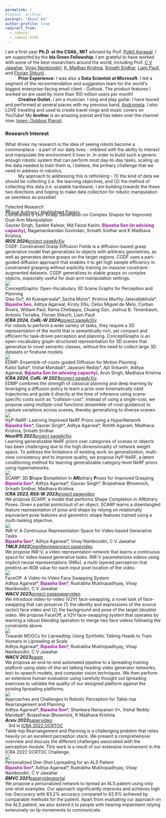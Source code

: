 ```yaml
---
permalink: /
#layout: archive
excerpt: "About me"
author_profile: true
redirect_from:
  - /about/
  - /about.html
---
```


<div hidden="hidden">
<script type="text/javascript" id="clustrmaps" src="//clustrmaps.com/map_v2.js?d=P0DmcjPhTVQDSVsO6eLpfLlblpD7aYEdFi8dEehI1TI&cl=ffffff&w=a"></script>
</div>

<span class="small_font">I am a first-year <b>Ph.D. at the CSAIL, MIT</b> advised by Prof. <a target="_blank" href="https://people.csail.mit.edu/pulkitag/">Pulkit Agrawal</a>. I am supported by the <b>Ida Green Fellowship</b>. I am grateful to have worked with some of the best researchers around the world, including Prof. <a target="_blank" href="https://faculty.iiit.ac.in/~jawahar/">C V Jawahar</a>, <a target="_blank" href="https://vinaypn.github.io/">Vinay Namboodiri</a>, <a target="_blank" href="https://www.iiit.ac.in/people/faculty/mkrishna/">K. Madhav Krishna</a>, <a target="_blank" href="https://cs.brown.edu/people/ssrinath/">Srinath Sridhar</a>, <a target="_blank" href="http://liampaull.ca/">Liam Paull</a>, and <a target="_blank" href="http://www.cs.toronto.edu/~florian/">Florian Shkurti</a>.
<br>&emsp;&emsp;&emsp;<b>Prior Experience.</b> I was also a <b>Data Scientist at Microsoft</b>. I led a segment of the recommendation and suggestion team for the world's biggest enterprise-facing email client - Outlook. The product features I worked on are used by more than 100 million users per month!
<br>&emsp;&emsp;&emsp;<b>Creative Outlet.</b> I am a musician. I sing and play guitar. I have toured and performed at several places with my previous band, <a target="_blank" href="https://www.facebook.com/AndroMetaBand">Andrometa</a>. I also LOVE traveling and used to create travel vlogs and music covers on YouTube! My <b>brother</b> is an amazing pianist and has taken over the channel now: <a target="_blank" href="https://www.youtube.com/channel/UCU1TMnEt0J1UJZfMW1Gixgg?view_as=subscriber" target="_blank">Insen: Outdoor Pianist</a>. 

<h3>Research Interest</h3>

<!-- <span class="small_font">My interest lies at the intersection of <b>3D computer vision and Robotics</b>. Specifically, I am interested in designing improved representations of the 3D world to enable embodied agents acquire a holistic view of the world. This way, an agent can make better-informed control decisions for achieving a given downstream goal, for example, manipulation or autonomous navigation. <br>&emsp;&emsp;&emsp;Today, most works rely on explicit representation forms like pointclouds or voxel-based representations. But they are limiting in many ways - they are high dimensional, discrete, and, most importantly, incomplete -- they do not sense the underlying structure and only capture explicit values at specific locations. I am more interested in <b>implicit representations</b> of the world and how to design improved task-specific representations. Ultimately, I am excited to see embodied AI become a part of the real world and seamlessly integrate with humans!</span> -->

<span class="small_font">What drives my research is the idea of seeing robots become a commonplace - a part of our daily lives - imbibed with the ability to interact and manipulate the environment it lives in. In order to build such a generic enough robotic system that can perform most day-to-day tasks, scaling up the data needed to train them is, I believe, the primary challenge that we need to address in robotics. 
<br>&emsp;&emsp;&emsp;My approach to addressing this is rethinking - (1) the kind of data we should be collecting (i.e. the learning objective), and (2) the method of collecting this data (i.e. scalable hardware). I am building towards the these two directions and hoping to make data collection for robotic manipulation as seemless as possible!
</span>

<div class="recent_updates">Selected Research</div>
<span style="font-size:14px;margin-bottom: -25px;display: block;">*Equal Authors / <span class="highlight">Highlighted Papers</span></span>

<div class="research-block">
	<div class="left">
		<span class="research-img">
			<img src="/images/teasers/cgdf.gif">
		</span>
	</div>
	<div class="right">
		<div class="title">Constrained 6-DoF Grasp Generation on Complex Shapes for Improved Dual-Arm Manipulation</div>
		<div class="sub-title">Gaurav Singh, Sanket Kalwar, Md Faizal Karim, <b style="color:#a115a0">Bipasha Sen (in advising capacity)</b>, Nagamanikandan Govindan, Srinath Sridhar and K Madhava Krishna, <i><br><b>IROS 2024</b></i><a target="_blank" class="tab_paper" href="https://constrained-grasp-diffusion.github.io/">project page</a><a target="_blank" class="tab_paper" href="https://arxiv.org/abs/2404.04643">ArXiv</a></div>
		<span class="research-text">
		CGDF: Constrained Grasp Diffusion Fields is a diffusion-based grasp generative model that generalizes to objects with arbitrary geometries, as well as generates dense grasps on the target regions. CGDF uses a part-guided diffusion approach that enables it to get high sample efficiency in constrained grasping without explicitly training on massive constraint-augmented datasets. CGDF generalizes to stable grasps on complex objects, especially useful for dual-arm manipulation settings.
		</span>
	</div>
</div>

<div class="research-block">
	<div class="left">
		<span class="research-img">
			<img src="/images/teasers/conceptgraphs.gif">
		</span>
	</div>
	<div class="right">
		<div class="title">ConceptGraphs: Open-Vocabulary 3D Scene Graphs for Perception and Planning</div>
		<div class="sub-title">Qiao Gu*, Ali Kuwajerwala*, Sacha Morin*, Krishna Murthy Jatavallabhula*, <b style="color:#a115a0">Bipasha Sen</b>, Aditya Agarwal, Kirsty Ellis, Celso Miguel de Melo, Corban Rivera, William Paul, Rama Chellappa, Chuang Gan, Joshua B. Tenenbaum, Antonio Torralba, Florian Shkurti, Liam Paull <i><br><b>ICRA 2024, CoRL-W 2024</b></i><a target="_blank" class="tab_paper" href="https://concept-graphs.github.io/">project page</a><a target="_blank" class="tab_paper" href="https://arxiv.org/abs/2309.16650">ArXiv</a></div>
		<span class="research-text">
		For robots to perform a wide variety of tasks, they require a 3D representation of the world that is semantically rich, yet compact and efficient for task-driven perception and planning. ConceptGraphs is an open-vocabulary graph-structured representation for 3D scenes that generalize to novel semantic classes, without the need to collect large 3D datasets or finetune models. 
		</span>
	</div>
</div>

<div class="research-block highlight">
	<div class="left">
		<span class="research-img">
			<img src="/images/teasers/edmp.gif">
		</span>
	</div>
	<div class="right">
		<div class="title">EDMP: Ensemble-of-costs-guided Diffusion for Motion Planning</div>
		<div class="sub-title">Kallol Saha*, Vishal Mandadi*, Jayaram Reddy*, Ajit Srikanth, Aditya Agarwal, <b style="color:#a115a0">Bipasha Sen (in advising capacity)</b>, Arun Singh, Madhava Krishna <br><i><b>ICRA 2024, CoRL-W 2023</b></i><a target="_blank" class="tab_paper" href="https://ensemble-of-costs-diffusion.github.io/">project page</a><a target="_blank" class="tab_paper" href="https://arxiv.org/pdf/2309.11414.pdf">ArXiv</a></div>
		<span class="research-text">
		EDMP combines the strength of classical planning and deep learning by leveraging a diffusion policy to learn a prior over kinematically valid trajectories and guide it directly at the time of inference using scene-specific costs such as "collision-cost". Instead of using a single-cost, we propose using multiple-cost functions (ensemble-of-cost-guidance) to capture variations across scenes, thereby generalizing to diverse scenes.
		</span>
	</div>
</div>

<div class="research-block">
	<div class="left">
		<span class="research-img">
			<img src="/images/teasers/hypnerf.gif">
		</span>
	</div>
	<div class="right">
		<div class="title">HyP-NeRF: Learning Improved NeRF Priors using a HyperNetwork</div>
		<div class="sub-title"><b style="color:#a115a0">Bipasha Sen</b>*, Gaurav Singh*, Aditya Agarwal*, Rohith Agaram, Madhava Krishna, Srinath Sridhar <i><br><b>NeurIPS 2023</b></i><a target="_blank" class="tab_paper" href="https://hypnerf.github.io">project page</a><a target="_blank" class="tab_paper" href="https://arxiv.org/abs/2306.06093">ArXiv</a></div>
		<span class="research-text">
		Learning generalizable NeRF priors over categories of scenes or objects has been challenging due to the high dimensionality of network weight space. To address the limitations of existing work on generalization, multi-view consistency and to improve quality, we propose HyP-NeRF, a latent conditioning method for learning generalizable category-level NeRF priors using hypernetworks. 
		</span>
	</div>
</div>
<!-- 
<div class="research-block">
	<div class="left">
		<span class="research-img">
			<img src="/images/teasers/case2023.gif">
		</span>
	</div>
	<div class="right">
		<div class="title">Disentangling Planning and Control for Non-prehensile Tabletop Manipulation</div>
		<div class="sub-title">Vishal Mandadi, Kallol Saha, Dipanwita Guhathakurta, Mohammad Nomaan Qureshi, Aditya Agarwal, <b style="color:#a115a0">Bipasha Sen (in advising capacity)</b>,
Dipanjan Das, Brojeshwar Bhowmick, Arun Kumar Singh, Madhava Krishna <i><br><b>CASE 2023</b></i></div>
		<span class="research-text">
		Our novel framework disentangles planning and control enabling us to operate in a context- free manner. Our method consists of an A* planner and a low-level RL controller. The low-level RL controller is agnostic of the scene context and A* is idependent of the low-level control and only takes scene context into account.
		</span>
	</div>
</div> --->

<!-- <div class="research-block">
	<div class="left">
		<span class="research-img">
			<img src="/images/teasers/indie-icmpc.jpg">
		</span>
	</div>
	<div class="right">
		<div class="title">Uncovering hidden biases against Indian independent artists in the perception of music quality by Indian
Audience</div>
		<div class="sub-title"><b style="color:#a115a0">Bipasha Sen</b>*, Aditya Agarwal*, Vinoo Alluri <i><br><b>ICMPC 2023</b></i></div>
		<span class="research-text">
		Unlike well-established (W-E) music artists, Indian indie (In-In) music artists are small-scale artists unsigned by major music labels. Consequently, In-In music receives less publicity and resources during music production. Thus, In-In may be perceived to be lower in quality by the Indian audience compared to W-E. In this work, we aim to investigate if the Indian audience's perception of music quality is biased.
		</span>
	</div>
</div> -->

<div class="research-block">
	<div class="left">
		<span class="research-img">
			<img src="/images/teasers/scarp_banner.gif">
		</span>
	</div>
	<div class="right">
		<div class="title">SCARP: 3D <b>S</b>hape <b>C</b>ompletion in <b>AR</b>bitrary <b>P</b>oses for Improved Grasping</div>
		<div class="sub-title"><b style="color:#a115a0">Bipasha Sen</b>*, Aditya Agarwal*, Gaurav Singh*, Brojeshwar Bhowmick, Srinath Sridhar, Madhava Krishna <i><br><b>ICRA 2023, RSS-W 2023</b></i><a target="_blank" class="tab_paper" href="https://bipashasen.github.io/scarp/">project page</a><a target="_blank" class="tab_paper" href="https://www.youtube.com/watch?v=o2PuRVZ3jJA">video</a></div>
		<span class="research-text">
		We propose SCARP, a model that performs Shape Completion in ARbitrary Poses. Given a partial pointcloud of an object, SCARP learns a disentangled feature representation of pose and shape by relying on rotationally equivariant pose features and geometric shape features trained using a multi-tasking objective. 
		</span>
	</div>
</div>

<div class="research-block highlight">
	<div class="left">
		<span class="research-img">
			<img src="/images/teasers/inr-v.gif">
		</span>
	</div>
	<div class="right">
		<div class="title">INR-V: A Continuous Representation Space for Video-based Generative Tasks</div>
		<div class="sub-title"><b style="color:#a115a0">Bipasha Sen</b>*, Aditya Agarwal*, Vinay Namboodiri, C V Jawahar <i><br><b>TMLR 2022</b></i><a target="_blank"  class="tab_paper" href="https://openreview.net/forum?id=aIoEkwc2oB&referrer=%5BTMLR%5D(%2Fgroup%3Fid%3DTMLR)">OpenReview</a><a target="_blank" class="tab_paper" href="https://skymanaditya1.github.io/INRV/">project page</a><a target="_blank" class="tab_paper" href="https://youtu.be/ViIwnu5vcck">video</a></div>
		<span class="research-text">
		We propose INR-V, a video representation network that learns a continuous space for video-based generative tasks. INR-V parameterizes videos using implicit neural representations (INRs), a multi-layered perceptron that predicts an RGB value for each input pixel location of the video.
		</span>
	</div>
</div>

<div class="research-block">
	<div class="left">
		<span class="research-img">
			<img src="/images/teasers/faceoff.gif">
		</span>
	</div>
	<div class="right">
		<div class="title">FaceOff: A Video-to-Video Face Swapping System</div>
		<div class="sub-title">Aditya Agarwal*, <b style="color:#a115a0">Bipasha Sen</b>*, Rudrabha Mukhopadhyay, Vinay Namboodiri, C V Jawahar <i><br><b>WACV 2023</b></i><a target="_blank" class="tab_paper"  href="https://openaccess.thecvf.com/content/WACV2023/html/Agarwal_FaceOff_A_Video-to-Video_Face_Swapping_System_WACV_2023_paper.html">project page</a><a target="_blank" class="tab_paper"  href="https://bipashasen.github.io/FaceOff">paper</a><a target="_blank" class="tab_paper" href="https://www.youtube.com/watch?v=3TCugwmMjzo&t=2s">video</a> </div>
		<span class="research-text">
		We introduce video-to-video (V2V) face-swapping, a novel task of face-swapping that can preserve (1) the identity and expressions of the source (actor) face video and (2) the background and pose of the target (double) video. We propose FaceOff, a V2V face-swapping system that operates by learning a robust blending operation to merge two face videos following the constraints above. 
		</span>
	</div>
</div>

<div class="research-block">
	<div class="left">
		<span class="research-img">
			<img src="/images/teasers/lipreading.gif">
		</span>
	</div>
	<div class="right">
		<div class="title">Towards MOOCs for Lipreading: Using Synthetic Talking Heads to Train Humans in Lipreading at Scale</div>
		<div class="sub-title">Aditya Agarwal*, <b style="color:#a115a0">Bipasha Sen</b>*, Rudrabha Mukhopadhyay, Vinay Namboodiri, C V Jawahar <i><br><b>WACV 2023</b></i><a target="_blank" class="tab_paper" class="tab_paper" href="https://openaccess.thecvf.com/content/WACV2023/html/Agarwal_Towards_MOOCs_for_Lipreading_Using_Synthetic_Talking_Heads_To_Train_WACV_2023_paper.html">paper</a></div>
		<span class="research-text">
		We propose an end-to-end automated pipeline to a lipreading training platform using state-of-the-art talking heading video generator networks, text-to-speech models, and computer vision techniques. We then perform an extensive human evaluation using carefully thought out lipreading exercises to validate the quality of our designed platform against the existing lipreading platforms. 
		</span>
	</div>
</div>


<div class="research-block">
	<div class="left">
		<span class="research-img">
			<img src="/images/teasers/ocrtoc.gif">
		</span>
	</div>
	<div class="right">
		<div class="title">Approaches and Challenges in Robotic Perception for Table-top Rearrangement and Planning</div>
		<div class="sub-title">Aditya Agarwal*, <b style="color:#a115a0">Bipasha Sen</b>*, Shankara Narayanan V*, Vishal Reddy Mandadi*, Brojeshwar Bhowmick, K Madhava Krishna <i><br><b>Arxiv 2022</b></i><a target="_blank" class="tab_paper" href="https://arxiv.org/abs/2205.04090">paper</a><a target="_blank" class="tab_paper" href="https://youtu.be/GrOXEmwzxlA">video</a></div>
		<div class="win"><img src="images/trophy-icon.webp" width="10px">3rd in <a class="prize" href="https://rpal.cse.usf.edu/rgmc_icra2022/">ICRA 2022 OCRTOC</a></div>
		<span class="research-text">
		Table-top Rearrangement and Planning is a challenging problem that relies heavily on an excellent perception stack. We present a comprehensive overview and discuss the different challenges associated with the perception module. This work is a result of our extensive involvement in the ICRA 2022 OCRTOC Challenge.
		</span>
	</div>
</div>

<div class="research-block">
	<div class="left">
		<span class="research-img">
			<img src="/images/teasers/personalized.gif">
		</span>
	</div>
	<div class="right">
		<div class="title">Personalized One-Shot Lipreading for an ALS Patient</div>
		<div class="sub-title"><b style="color:#a115a0">Bipasha Sen</b>*, Aditya Agarwal*, Rudrabha Mukhopadhyay, Vinay Namboodiri, C V Jawahar <i><br><b>BMVC 2021</b></i><a class="tab_paper" target="_blank" href="https://www.bmvc2021-virtualconference.com/assets/papers/1468.pdf">paper</a><a target="_blank"  class="tab_paper" href="https://youtu.be/_famGVaem-8">video</a><a target="_blank"  class="tab_paper" href="http://bhaasha.iiit.ac.in/lipwav">portal</a></div>
		<span class="research-text">
		We propose a personalized network to lipread an ALS patient using only one-shot examples. Our approach significantly improves and achieves high top-5accuracy with 83.2% accuracy compared to 62.6% achieved by comparable methods for the patient. Apart from evaluating our approach on the ALS patient, we also extend it to people with hearing impairment relying extensively on lip movements to communicate.
		</span>
	</div>
</div>

